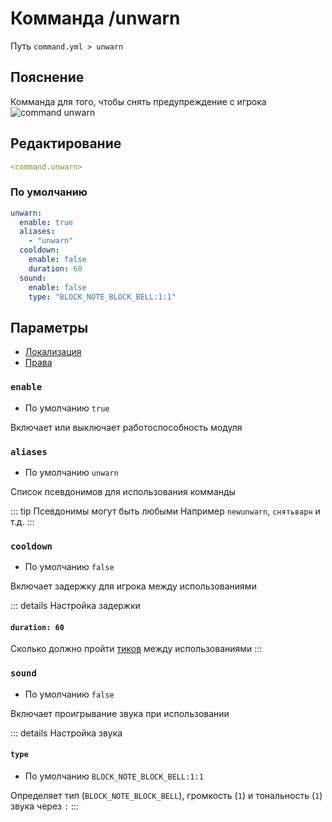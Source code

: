 # Комманда /unwarn
Путь `command.yml > unwarn`

## Пояснение
Комманда для того, чтобы снять предупреждение с игрока
![command unwarn](/commandunwarn.png)

## Редактирование
```yaml
<command.unwarn>
```

### По умолчанию
```yaml
unwarn:
  enable: true
  aliases:
    - "unwarn"
  cooldown:
    enable: false
    duration: 60
  sound:
    enable: false
    type: "BLOCK_NOTE_BLOCK_BELL:1:1"
```

## Параметры

- [Локализация](/ru/localizations/ru_ru/command/unwarn/)
- [Права](/ru/permission/command/unwarn/)

### `enable`
- По умолчанию `true`

Включает или выключает работоспособность модуля

### `aliases`
- По умолчанию `unwarn`

Список псевдонимов для использования комманды

::: tip Псевдонимы могут быть любыми
Например `newunwarn`, `снятьварн` и т.д.
:::

### `cooldown`
- По умолчанию `false`

Включает задержку для игрока между использованиями

::: details Настройка задержки
#### `duration: 60`

Сколько должно пройти [тиков](https://ru.minecraft.wiki/w/%D0%A2%D0%B0%D0%BA%D1%82) между использованиями
:::

### `sound`
- По умолчанию `false`

Включает проигрывание звука при использовании

::: details Настройка звука
#### `type`
- По умолчанию `BLOCK_NOTE_BLOCK_BELL:1:1`

Определяет тип (`BLOCK_NOTE_BLOCK_BELL`), громкость (`1`) и тональность (`1`) звука через `:`
:::